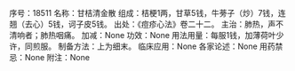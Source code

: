 序号：18511
名称：甘桔清金散
组成：桔梗1两，甘草5钱，牛蒡子（炒）7钱，连翘（去心）5钱，诃子皮5钱。
出处：《痘疹心法》卷二十二。
主治：肺热，声不清响者；肺热咽痛。
加减：None
功效：None
用法用量：每服1钱，加薄荷叶少许，同煎服。
制备方法：上为细末。
临床应用：None
各家论述：None
用药禁忌：None
附注：None

